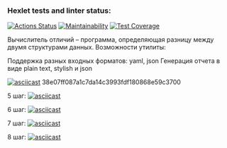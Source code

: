 ### Hexlet tests and linter status:

[![Actions Status](https://github.com/Tatiana-Popova/frontend-project-lvl2/workflows/hexlet-check/badge.svg)](https://github.com/Tatiana-Popova/frontend-project-lvl2/actions)
[![Maintainability](https://api.codeclimate.com/v1/badges/a99a88d28ad37a79dbf6/maintainability)](https://codeclimate.com/github/codeclimate/codeclimate/maintainability)
[![Test Coverage](https://api.codeclimate.com/v1/badges/f4db6a704392c135f5d0/test_coverage)](https://codeclimate.com/github/Tatiana-Popova/frontend-project-lvl2/test_coverage)

Вычислитель отличий – программа, определяющая разницу между двумя структурами данных.
Возможности утилиты:

Поддержка разных входных форматов: yaml, json
Генерация отчета в виде plain text, stylish и json

[![asciicast](https://asciinema.org/a/UHMiiK5gJHBmja9pabWICBuzK.svg)](https://asciinema.org/a/UHMiiK5gJHBmja9pabWICBuzK)
38e07ff087a1c7da14c3993fdf180868e59c3700

5 шаг:
[![asciicast](https://asciinema.org/a/lICXo5JPop72VFBf1hP7sfrRi.svg)](https://asciinema.org/a/lICXo5JPop72VFBf1hP7sfrRi)

6 шаг:
[![asciicast](https://asciinema.org/a/HJL4G853WqNTPI45vMpvwaUbn.svg)](https://asciinema.org/a/HJL4G853WqNTPI45vMpvwaUbn)

7 шаг:
[![asciicast](https://asciinema.org/a/IjSLuQlV0NJGRQRUE7PHxr8PD.svg)](https://asciinema.org/a/IjSLuQlV0NJGRQRUE7PHxr8PD)

8 шаг:
[![asciicast](https://asciinema.org/a/rUXPpt4UVEkTbO3EMT1mE3dz3.svg)](https://asciinema.org/a/rUXPpt4UVEkTbO3EMT1mE3dz3)
